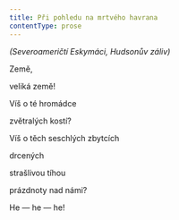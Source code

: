 ```yaml
---
title: Při pohledu na mrtvého havrana
contentType: prose
---
```


<section>

_(Severoameričtí Eskymáci, Hudsonův záliv)_

</section>

<section>

Země,

veliká země!

Víš o té hromádce

zvětralých kostí?

Víš o těch seschlých zbytcích

drcených

strašlivou tíhou

prázdnoty nad námi?

He — he — he!

</section>
